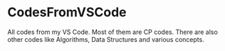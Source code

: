# CodesFromVSCode
All codes from my VS Code. Most of them are CP codes.  There are also other codes like Algorithms, Data Structures and various concepts.
